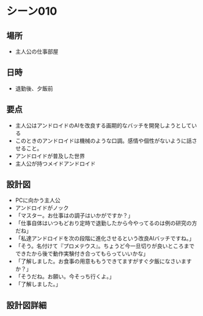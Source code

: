 # シーン010
## 場所
* 主人公の仕事部屋

## 日時
* 退勤後、夕飯前

## 要点
* 主人公はアンドロイドのAIを改良する画期的なバッチを開発しようとしている
* このときのアンドロイドは機械のような口調。感情や個性がないように話させること。
* アンドロイドが普及した世界
* 主人公が持つメイドアンドロイド

## 設計図
* PCに向かう主人公
* アンドロイドがノック
* 「マスター。お仕事はの調子はいかがですか？」
* 「仕事自体はいつもどおり定時で退勤したから今やってるのは例の研究の方だね」
* 「私達アンドロイドを次の段階に進化させるという改良AIバッチですね。」
* 「そう。名付けて『プロメテウス』。ちょうど今一旦切りが良いところまでできたから後で動作実験付き合ってもらっていいかな」
* 「了解しました。お食事の用意ももうできてますがすぐ夕飯になさいますか？」
* 「そうだね。お願い。今そっち行くよ。」
* 「了解しました。」

## 設計図詳細


